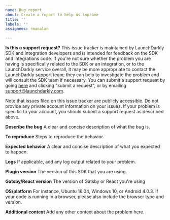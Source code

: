 ```yaml
---
name: Bug report
about: Create a report to help us improve
title: ''
labels: ''
assignees: rmanalan

---
```


**Is this a support request?**
This issue tracker is maintained by LaunchDarkly SDK and Integration developers and is intended for feedback on the SDK and integrations code. If you're not sure whether the problem you are having is specifically related to the SDK or an integration, or to the LaunchDarkly service overall, it may be more appropriate to contact the LaunchDarkly support team; they can help to investigate the problem and will consult the SDK team if necessary. You can submit a support request by going [here](https://support.launchdarkly.com/) and clicking "submit a request", or by emailing support@launchdarkly.com.

Note that issues filed on this issue tracker are publicly accessible. Do not provide any private account information on your issues. If your problem is specific to your account, you should submit a support request as described above.

**Describe the bug**
A clear and concise description of what the bug is.

**To reproduce**
Steps to reproduce the behavior.

**Expected behavior**
A clear and concise description of what you expected to happen.

**Logs**
If applicable, add any log output related to your problem.

**Plugin version**
The version of this SDK that you are using.

**Gatsby/React version**
The version of Gatsby or React you're using

**OS/platform**
For instance, Ubuntu 16.04, Windows 10, or Android 4.0.3. If your code is running in a browser, please also include the browser type and version.

**Additional context**
Add any other context about the problem here.
